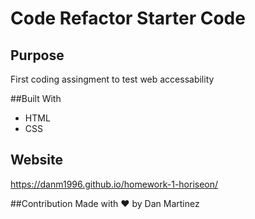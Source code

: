 # Code Refactor Starter Code
## Purpose
First coding assingment to test web accessability

##Built With
* HTML
* CSS

## Website
https://danm1996.github.io/homework-1-horiseon/

##Contribution
Made with ❤️ by Dan Martinez
